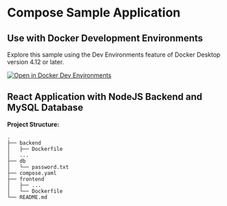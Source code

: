 # Compose Sample Application

## Use with Docker Development Environments

Explore this sample using the Dev Environments feature of Docker Desktop version 4.12 or later.

[![Open in Docker Dev Environments](../open_in_new.svg)](https://open.docker.com/dashboard/dev-envs?url=https://github.com/docker/awesome-compose/tree/master/react-express-mysql)

## React Application with NodeJS Backend and MySQL Database

**Project Structure:**
```plaintext
.
├── backend
│   ├── Dockerfile
│   ...
├── db
│   └── password.txt
├── compose.yaml
├── frontend
│   ├── ...
│   └── Dockerfile
└── README.md
